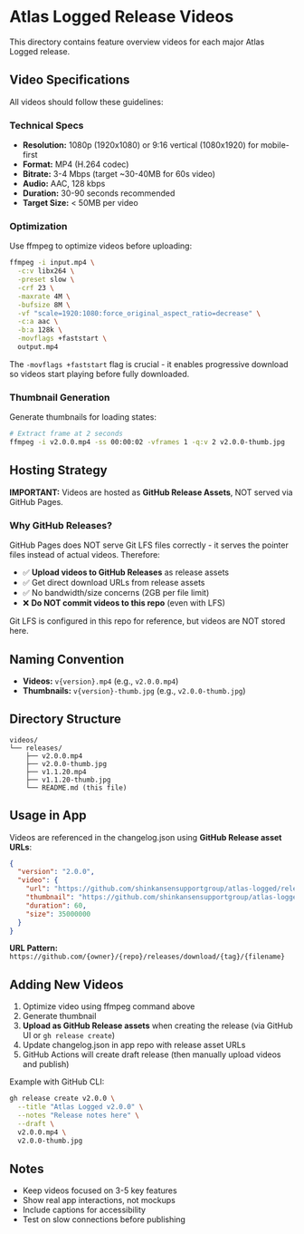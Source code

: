 # Atlas Logged Release Videos

This directory contains feature overview videos for each major Atlas Logged release.

## Video Specifications

All videos should follow these guidelines:

### Technical Specs
- **Resolution:** 1080p (1920x1080) or 9:16 vertical (1080x1920) for mobile-first
- **Format:** MP4 (H.264 codec)
- **Bitrate:** 3-4 Mbps (target ~30-40MB for 60s video)
- **Audio:** AAC, 128 kbps
- **Duration:** 30-90 seconds recommended
- **Target Size:** < 50MB per video

### Optimization

Use ffmpeg to optimize videos before uploading:

```bash
ffmpeg -i input.mp4 \
  -c:v libx264 \
  -preset slow \
  -crf 23 \
  -maxrate 4M \
  -bufsize 8M \
  -vf "scale=1920:1080:force_original_aspect_ratio=decrease" \
  -c:a aac \
  -b:a 128k \
  -movflags +faststart \
  output.mp4
```

The `-movflags +faststart` flag is crucial - it enables progressive download so videos start playing before fully downloaded.

### Thumbnail Generation

Generate thumbnails for loading states:

```bash
# Extract frame at 2 seconds
ffmpeg -i v2.0.0.mp4 -ss 00:00:02 -vframes 1 -q:v 2 v2.0.0-thumb.jpg
```

## Hosting Strategy

**IMPORTANT:** Videos are hosted as **GitHub Release Assets**, NOT served via GitHub Pages.

### Why GitHub Releases?

GitHub Pages does NOT serve Git LFS files correctly - it serves the pointer files instead of actual videos. Therefore:

- ✅ **Upload videos to GitHub Releases** as release assets
- ✅ Get direct download URLs from release assets
- ✅ No bandwidth/size concerns (2GB per file limit)
- ❌ **Do NOT commit videos to this repo** (even with LFS)

Git LFS is configured in this repo for reference, but videos are NOT stored here.

## Naming Convention

- **Videos:** `v{version}.mp4` (e.g., `v2.0.0.mp4`)
- **Thumbnails:** `v{version}-thumb.jpg` (e.g., `v2.0.0-thumb.jpg`)

## Directory Structure

```
videos/
└── releases/
    ├── v2.0.0.mp4
    ├── v2.0.0-thumb.jpg
    ├── v1.1.20.mp4
    ├── v1.1.20-thumb.jpg
    └── README.md (this file)
```

## Usage in App

Videos are referenced in the changelog.json using **GitHub Release asset URLs**:

```json
{
  "version": "2.0.0",
  "video": {
    "url": "https://github.com/shinkansensupportgroup/atlas-logged/releases/download/v2.0.0/v2.0.0.mp4",
    "thumbnail": "https://github.com/shinkansensupportgroup/atlas-logged/releases/download/v2.0.0/v2.0.0-thumb.jpg",
    "duration": 60,
    "size": 35000000
  }
}
```

**URL Pattern:** `https://github.com/{owner}/{repo}/releases/download/{tag}/{filename}`

## Adding New Videos

1. Optimize video using ffmpeg command above
2. Generate thumbnail
3. **Upload as GitHub Release assets** when creating the release (via GitHub UI or `gh release create`)
4. Update changelog.json in app repo with release asset URLs
5. GitHub Actions will create draft release (then manually upload videos and publish)

Example with GitHub CLI:
```bash
gh release create v2.0.0 \
  --title "Atlas Logged v2.0.0" \
  --notes "Release notes here" \
  --draft \
  v2.0.0.mp4 \
  v2.0.0-thumb.jpg
```

## Notes

- Keep videos focused on 3-5 key features
- Show real app interactions, not mockups
- Include captions for accessibility
- Test on slow connections before publishing
